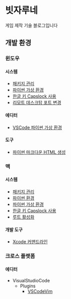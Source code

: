 # 빗자루네 

게임 제작 기술 블로그입니다

## 개발 환경

### 윈도우

#### 시스템

* [패키지 관리](/windows_package_mgr_choco.md)
* [파이썬 가상 환경](/windows_python_virtualenv.md)
* [한글 키 Capslock 사용](/windows_hangul_key_capslock.md)
* [리모트 데스크탑 포트 변경](/windows_remote_desktop_port.md)

#### 에디터

* [VSCode 파이썬 가상 환경](/windows_vscode_python_virtualenv.md)

#### 도구

* [파이썬 마크다운 HTML 생성](/windows_python_mkdocs.md)

### 맥

#### 시스템

* [패키지 관리](/mac_package_mgr_homebrew.md)
* [파이썬 환경](/mac_python_pyenv.md)
* [파이썬 가상 환경](/mac_python_virtualenvwrapper.md)
* [한글 키 Capslock 사용](/mac_hangul_key_capslock.md)
* [루트 활성화](/mac_root_enable.md)

#### 개발 도구 

* [Xcode 커맨드라인](/mac_xcode_command_line.md)

### 크로스 플랫폼

#### 에디터

* VisualStudioCode
    * Plugins
        * [VSCodeVim](/vscode_plugin_vim.md)
